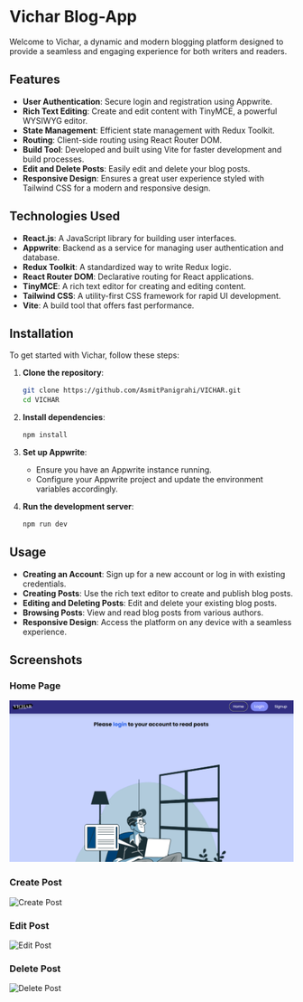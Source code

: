 # Vichar Blog-App

Welcome to Vichar, a dynamic and modern blogging platform designed to provide a seamless and engaging experience for both writers and readers.

## Features

- **User Authentication**: Secure login and registration using Appwrite.
- **Rich Text Editing**: Create and edit content with TinyMCE, a powerful WYSIWYG editor.
- **State Management**: Efficient state management with Redux Toolkit.
- **Routing**: Client-side routing using React Router DOM.
- **Build Tool**: Developed and built using Vite for faster development and build processes.
- **Edit and Delete Posts**: Easily edit and delete your blog posts.
- **Responsive Design**: Ensures a great user experience styled with Tailwind CSS for a modern and responsive design.

## Technologies Used

- **React.js**: A JavaScript library for building user interfaces.
- **Appwrite**: Backend as a service for managing user authentication and database.
- **Redux Toolkit**: A standardized way to write Redux logic.
- **React Router DOM**: Declarative routing for React applications.
- **TinyMCE**: A rich text editor for creating and editing content.
- **Tailwind CSS**: A utility-first CSS framework for rapid UI development.
- **Vite**: A build tool that offers fast performance.

## Installation

To get started with Vichar, follow these steps:

1. **Clone the repository**:
    ```bash
    git clone https://github.com/AsmitPanigrahi/VICHAR.git
    cd VICHAR
    ```

2. **Install dependencies**:
    ```bash
    npm install
    ```

3. **Set up Appwrite**:
    - Ensure you have an Appwrite instance running.
    - Configure your Appwrite project and update the environment variables accordingly.

4. **Run the development server**:
    ```bash
    npm run dev
    ```

## Usage

- **Creating an Account**: Sign up for a new account or log in with existing credentials.
- **Creating Posts**: Use the rich text editor to create and publish blog posts.
- **Editing and Deleting Posts**: Edit and delete your existing blog posts.
- **Browsing Posts**: View and read blog posts from various authors.
- **Responsive Design**: Access the platform on any device with a seamless experience.

## Screenshots

### Home Page
![Home Page](/public/Home.png)

### Create Post
![Create Post](images/createpost.png)

### Edit Post
![Edit Post](images/editpost.png)

### Delete Post
![Delete Post](images/deletepost.png)
